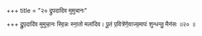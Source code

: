 +++
title = "२० द्रुपदादिव मुमुचानः"

+++
द्रु॒प॒दादि॑व मुमुचा॒नः स्वि॒न्नः स्ना॒तो मला॑दिव। पू॒तं प॒वित्रे॑णे॒वाज्य॒मापः॑ शुन्धन्तु॒ मैन॑सः ॥२० ॥